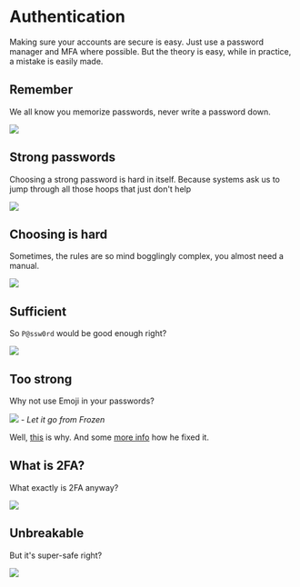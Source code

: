 # Authentication

Making sure your accounts are secure is easy. Just use a password manager and MFA where possible. But the theory is easy, while in practice, a mistake is easily made.

## Remember
We all know you memorize passwords, never write a password down.

![](passwords_memory.jpg)

## Strong passwords
Choosing a strong password is hard in itself. Because systems ask us to jump through all those hoops that just don't help

![](../../publications/2018-02-08_passwords_myths_errors_tip_for_users/password_strength.png)

## Choosing is hard
Sometimes, the rules are so mind bogglingly complex, you almost need a manual.

![](belastingdienst_mkb.png)

## Sufficient
So ```P@ssw0rd``` would be good enough right?

![](P@ssw0rd.png)

## Too strong
Why not use Emoji in your passwords?

![](frozen.jpg)
_- Let it go from Frozen_ 

Well, [this](https://apple.stackexchange.com/questions/202143/i-included-emoji-in-my-password-and-now-i-cant-log-in-to-my-account-on-yosemite) is why. 
And some [more info](https://medium.com/@hvost/why-you-should-not-use-emojis-in-your-passwords-b8db0607e169) how he fixed it.

## What is 2FA?
What exactly is 2FA anyway?

![](2FA_gone_wrong.png)

## Unbreakable
But it's super-safe right?

![](2FA_social.jpg)